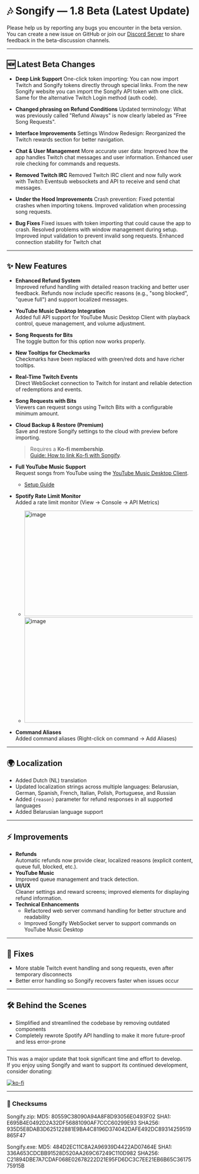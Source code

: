 # 🎶 Songify — 1.8 Beta (Latest Update)

Please help us by reporting any bugs you encounter in the beta version.  
You can create a new issue on GitHub or join our [Discord Server](https://discord.com/invite/H8nd4T4) to share feedback in the beta-discussion channels.

---

## 🆕 Latest Beta Changes
- **Deep Link Support**
One-click token importing: You can now import Twitch and Songify tokens directly through special links. From the new Songify website you can import the Songify API token with one click. Same for the alternative Twitch Login method (auth code).

- **Changed phrasing on Refund Conditions**
Updated terminology: What was previously called "Refund Always" is now clearly labeled as "Free Song Requests".

- **Interface Improvements**
Settings Window Redesign: Reorganized the Twitch rewards section for better navigation.

- **Chat & User Management**
More accurate user data: Improved how the app handles Twitch chat messages and user information. Enhanced user role checking for commands and requests. 

- **Removed Twitch IRC**
Removed Twitch IRC client and now fully work with Twitch Eventsub websockets and API to receive and send chat messages.

- **Under the Hood Improvements**
Crash prevention: Fixed potential crashes when importing tokens. Improved validation when processing song requests. 

- **Bug Fixes**
Fixed issues with token importing that could cause the app to crash. Resolved problems with window management during setup. Improved input validation to prevent invalid song requests. Enhanced connection stability for Twitch chat

---

## ✨ New Features
- **Enhanced Refund System**  
  Improved refund handling with detailed reason tracking and better user feedback. Refunds now include specific reasons (e.g., "song blocked", "queue full") and support localized messages.  
- **YouTube Music Desktop Integration**  
  Added full API support for YouTube Music Desktop Client with playback control, queue management, and volume adjustment.  
- **Song Requests for Bits**  
  The toggle button for this option now works properly.  
- **New Tooltips for Checkmarks**  
  Checkmarks have been replaced with green/red dots and have richer tooltips.  
- **Real-Time Twitch Events**  
  Direct WebSocket connection to Twitch for instant and reliable detection of redemptions and events.  
- **Song Requests with Bits**  
  Viewers can request songs using Twitch Bits with a configurable minimum amount.  
- **Cloud Backup & Restore (Premium)**  
  Save and restore Songify settings to the cloud with preview before importing.  
  > Requires a **Ko-fi membership**.  
  > [Guide: How to link Ko-fi with Songify](https://v2.songify.rocks/faq/how-to-link-ko-fi-with-songify).  
- **Full YouTube Music Support**  
  Request songs from YouTube using the [YouTube Music Desktop Client](https://github.com/th-ch/youtube-music).  
  - [Setup Guide](https://github.com/songify-rocks/Songify/blob/master/th-ch%20Youtube-Music.md)  
- **Spotify Rate Limit Monitor**  
  Added a rate limit monitor (View -> Console -> API Metrics)  
  - <img width="633" height="285" alt="image" src="https://github.com/user-attachments/assets/85862208-c41e-44bf-94cd-f3ac38828b3c" />
  - <img width="633" height="285" alt="image" src="https://github.com/user-attachments/assets/d8a1cc9a-cf80-4678-8287-0ee3288323af" />  

- **Command Aliases**  
  Added command aliases (Right-click on command -> Add Aliases)  


---

## 🌍 Localization
- Added Dutch (NL) translation  
- Updated localization strings across multiple languages: Belarusian, German, Spanish, French, Italian, Polish, Portuguese, and Russian  
- Added `{reason}` parameter for refund responses in all supported languages  
- Added Belarusian language support  
---

## ⚡ Improvements
- **Refunds**  
  Automatic refunds now provide clear, localized reasons (explicit content, queue full, blocked, etc.).  
- **YouTube Music**  
  Improved queue management and track detection.  
- **UI/UX**  
  Cleaner settings and reward screens; improved elements for displaying refund information.  
- **Technical Enhancements**  
  - Refactored web server command handling for better structure and readability  
  - Improved Songify WebSocket server to support commands on YouTube Music Desktop  

---

## 🐞 Fixes
- More stable Twitch event handling and song requests, even after temporary disconnects  
- Better error handling so Songify recovers faster when issues occur  

---

## 🛠 Behind the Scenes
- Simplified and streamlined the codebase by removing outdated components  
- Completely rewrote Spotify API handling to make it more future-proof and less error-prone  

---

This was a major update that took significant time and effort to develop.  
If you enjoy using Songify and want to support its continued development, consider donating:  

[![ko-fi](https://ko-fi.com/img/githubbutton_sm.svg)](https://ko-fi.com/S6S167PLK)

---

### 🔑 Checksums

Songify.zip:
MD5:    80559C38090A94A8F8D93056E0493F02
SHA1:   E695B4E0492D2A32DF56881090AF7CCC60299E93
SHA256: 935D5E8DAB3D625122881E9BA4C8196D374042DAFE492DC89314259519865F47

Songify.exe:
MD5:    484D2EC11C8A2A96939D4422AD07464E
SHA1:   336A653CDCBB91528D520AA269C67249C110D982
SHA256: C21894DBE7A7CDAF068E02678222D21E95FD6DC3C7EE21EB6B65C3617575915B
